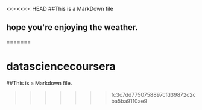 <<<<<<< HEAD
##This is a MarkDown file
## hope you're enjoying the weather.
=======
# datasciencecoursera
##This is a Markdown file.
>>>>>>> fc3c7dd7750758897cfd39872c2cba5ba9110ae9
